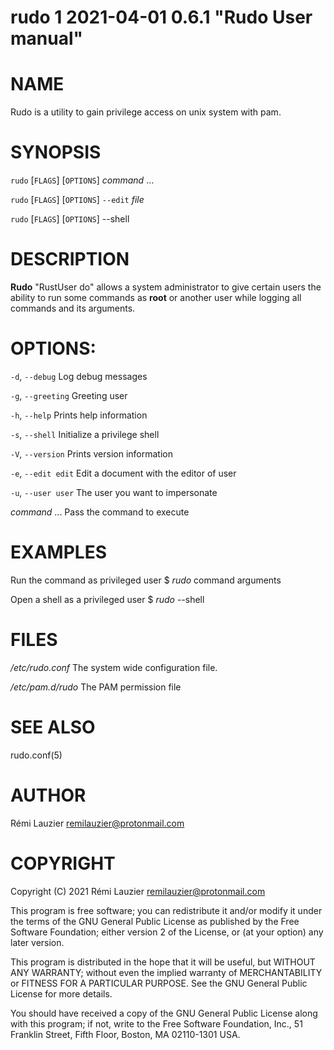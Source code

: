 # rudo 1 2021-04-01 0.6.1 "Rudo User manual"

# NAME
Rudo is a utility to gain privilege access on unix system with pam.

# SYNOPSIS
`rudo` [`FLAGS`] [`OPTIONS`] *command* ...

`rudo` [`FLAGS`] [`OPTIONS`] `--edit` *file*

`rudo` [`FLAGS`] [`OPTIONS`] --shell

# DESCRIPTION
**Rudo** "RustUser do" allows a system administrator to give certain
users the ability to run some commands as **root** or another user while
logging all commands and its arguments.

# OPTIONS:
`-d`, `--debug`
Log debug messages

`-g`, `--greeting`
Greeting user

`-h`, `--help`
Prints help information

`-s`, `--shell`
Initialize a privilege shell

`-V`, `--version`
Prints version information

`-e`, `--edit edit`
Edit a document with the editor of user

`-u`, `--user user`
The user you want to impersonate

*command* ...
Pass the command to execute

# EXAMPLES
Run the command as privileged user
  $ *rudo* command arguments

Open a shell as a privileged user
  $ *rudo* --shell

# FILES
*/etc/rudo.conf*
  The system wide configuration file.

*/etc/pam.d/rudo*
  The PAM permission file

# SEE ALSO
rudo.conf(5)

# AUTHOR
Rémi Lauzier <remilauzier@protonmail.com>

# COPYRIGHT
Copyright (C) 2021  Rémi Lauzier <remilauzier@protonmail.com>

This program is free software; you can redistribute it and/or modify
it under the terms of the GNU General Public License as published by
the Free Software Foundation; either version 2 of the License, or
(at your option) any later version.

This program is distributed in the hope that it will be useful,
but WITHOUT ANY WARRANTY; without even the implied warranty of
MERCHANTABILITY or FITNESS FOR A PARTICULAR PURPOSE.  See the
GNU General Public License for more details.

You should have received a copy of the GNU General Public License along
with this program; if not, write to the Free Software Foundation, Inc.,
51 Franklin Street, Fifth Floor, Boston, MA 02110-1301 USA.
